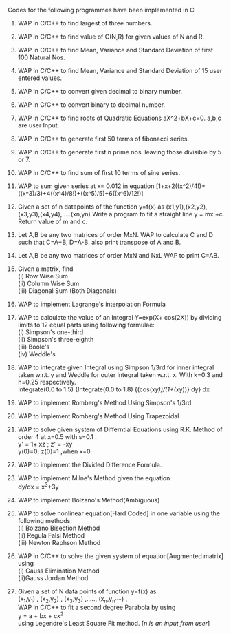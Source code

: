 Codes for the following programmes have been implemented in C

1. WAP in C/C++ to find largest of three numbers.

2. WAP in C/C++ to find value of C(N,R) for given values of N and R.

3. WAP in C/C++ to find Mean, Variance and Standard Deviation of first 100 Natural Nos.

4. WAP in C/C++ to find Mean, Variance and Standard Deviation of 15 user entered values.

5. WAP in C/C++ to convert given decimal to binary number.

6. WAP in C/C++ to convert binary to decimal number.

7. WAP in C/C++ to find roots of Quadratic Equations aX^2+bX+c=0. a,b,c are user Input.

8. WAP in C/C++ to generate first 50 terms of fibonacci series.

9. WAP in C/C++ to generate first n prime nos. leaving those divisible by 5 or 7.

10. WAP in C/C++ to find sum of first 10 terms of sine series.

11. WAP to sum given series at x= 0.012 in equation [1+x+2((x^2)/4!)+((x^3)/3)+4((x^4)/8!)+((x^5)/5)+6((x^6)/12!)]

12. Given a set of n datapoints of the function y=f(x) as (x1,y1),(x2,y2),(x3,y3),(x4,y4),.....(xn,yn)
    Write a program to fit a straight line y = mx +c. Return value of m and c.

13. Let A,B be any two matrices of order MxN. WAP to calculate C and D such that C=A+B, D=A-B.
    also print transpose of A and B.

14. Let A,B be any two matrices of order MxN and NxL WAP to print C=AB.

15. Given a matrix, find<br>
    (i)   Row Wise Sum<br>
    (ii)  Column Wise Sum<br>
    (iii) Diagonal Sum (Both Diagonals)<br>

16. WAP to implement Lagrange's interpolation Formula

17. WAP to calculate the value of an Integral Y=exp(X+ cos(2X)) by dividing limits to 12 equal parts using following formulae:<br>
    (i)   Simpson's one-third<br>
    (ii)  Simpson's three-eighth<br>
    (iii) Boole's<br>
    (iv)  Weddle's<br>

18. WAP to integrate given Integral using Simpson 1/3rd for inner integral taken w.r.t. y and Weddle for outer integral taken w.r.t. x.
    With k=0.3 and h=0.25 respectively.<br>
	Integrate(0.0 to 1.5) {Integrate(0.0 to 1.8) {(cos(x*y))/(1+(x*y))} dy} dx
	
19. WAP to implement Romberg's Method Using Simpson's 1/3rd.

20. WAP to implement Romberg's Method Using Trapezoidal

21. WAP to solve given system of Differntial Equations using R.K. Method of order 4 at x=0.5 with s=0.1 .<br>
	y' = 1+ xz	;	z' = -xy<br>
	y(0)=0;	z(0)=1 ,when x=0.
	
22. WAP to implement the Divided Difference Formula.

23. WAP to implement Milne's Method given the equation<br>
    dy/dx = x<sup>3</sup>+3y<br>
    

24. WAP to implement Bolzano's Method(Ambiguous)

25. WAP to solve nonlinear equation[Hard Coded] in one variable using the following methods:<br>
	(i) 	Bolzano Bisection Method<br>
	(ii)	Regula Falsi Method<br>
	(iii)	Newton Raphson Method<br>
	
26. WAP in C/C++ to solve the given system of equation[Augmented matrix] using<br>
    (i) Gauss Elimination Method<br>
    (ii)Gauss Jordan Method<br>
    
27. Given a set of N data points of function y=f(x) as
    <br>(x<sub>1</sub>,y<sub>1</sub>) , (x<sub>2</sub>,y<sub>2</sub>) , (x<sub>3</sub>,y<sub>3</sub>) ,....., (x<sub>n</sub>,y<sub>n````</sub>) ,
    <br>WAP in C/C++ to fit a second degree Parabola by using<br>
    y = a + bx + cx<sup>2</sup><br>
    using Legendre's Least Square Fit method.
    [*n is an input from user*]
